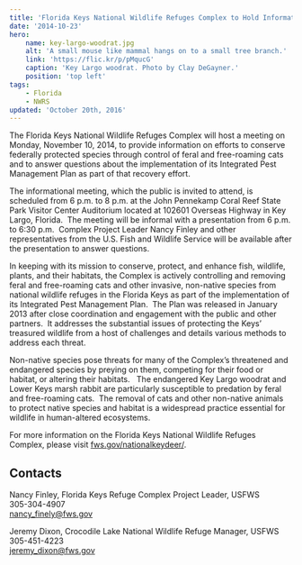 ```yaml
---
title: 'Florida Keys National Wildlife Refuges Complex to Hold Informational Meeting on November 10'
date: '2014-10-23'
hero:
    name: key-largo-woodrat.jpg
    alt: 'A small mouse like mammal hangs on to a small tree branch.'
    link: 'https://flic.kr/p/pMqucG'
    caption: 'Key Largo woodrat. Photo by Clay DeGayner.'
    position: 'top left'
tags:
    - Florida
    - NWRS
updated: 'October 20th, 2016'
---
```


The Florida Keys National Wildlife Refuges Complex will host a meeting on Monday, November 10, 2014, to provide information on efforts to conserve federally protected species through control of feral and free-roaming cats and to answer questions about the implementation of its Integrated Pest Management Plan as part of that recovery effort.  

The informational meeting, which the public is invited to attend, is scheduled from 6 p.m. to 8 p.m. at the John Pennekamp Coral Reef State Park Visitor Center Auditorium located at 102601 Overseas Highway in Key Largo, Florida.  The meeting will be informal with a presentation from 6 p.m. to 6:30 p.m.  Complex Project Leader Nancy Finley and other representatives from the U.S. Fish and Wildlife Service will be available after the presentation to answer questions. 

In keeping with its mission to conserve, protect, and enhance fish, wildlife, plants, and their habitats, the Complex is actively controlling and removing feral and free-roaming cats and other invasive, non-native species from national wildlife refuges in the Florida Keys as part of the implementation of its Integrated Pest Management Plan.  The Plan was released in January 2013 after close coordination and engagement with the public and other partners.  It addresses the substantial issues of protecting the Keys’ treasured wildlife from a host of challenges and details various methods to address each threat.

Non-native species pose threats for many of the Complex’s threatened and endangered species by preying on them, competing for their food or habitat, or altering their habitats.   The endangered Key Largo woodrat and Lower Keys marsh rabbit are particularly susceptible to predation by feral and free-roaming cats.  The removal of cats and other non-native animals to protect native species and habitat is a widespread practice essential for wildlife in human-altered ecosystems. 

For more information on the Florida Keys National Wildlife Refuges Complex, please visit [fws.gov/nationalkeydeer/](http://www.fws.gov/nationalkeydeer/).

## Contacts

Nancy Finley, Florida Keys Refuge Complex Project Leader, USFWS  
305-304-4907  
[nancy_finely@fws.gov](mailto:nancy_finely@fws.gov)

Jeremy Dixon, Crocodile Lake National Wildlife Refuge Manager, USFWS  
305-451-4223  
[jeremy_dixon@fws.gov](mailto:jeremy_dixon@fws.gov)
